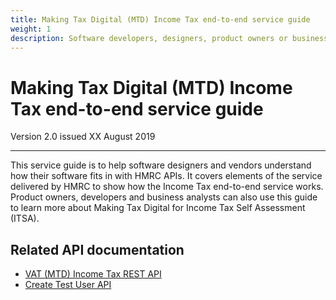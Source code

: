 ```yaml
---
title: Making Tax Digital (MTD) Income Tax end-to-end service guide
weight: 1
description: Software developers, designers, product owners or business analysts. Integrate your software with VAT API for Making Tax Digital.
---
```


# Making Tax Digital (MTD) Income Tax end-to-end service guide

Version 2.0 issued XX August 2019
***

This service guide is to help software designers and vendors understand how their software fits in with HMRC APIs.
It covers elements of the service delivered by HMRC to show how the Income Tax end-to-end service works.
Product owners, developers and business analysts can also use this guide to learn more about Making Tax Digital for Income Tax Self Assessment (ITSA).

## Related API documentation
<!--- Section owner: MTD Programme --->

  * [VAT (MTD) Income Tax REST API](https://developer.service.hmrc.gov.uk/api-documentation/docs/api?filter=income-tax)
  * [Create Test User API](https://developer.service.hmrc.gov.uk/api-documentation/docs/api/service/api-platform-test-user/1.0)
